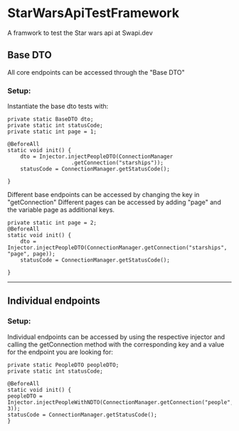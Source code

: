 # StarWarsApiTestFramework
A framwork to test the Star wars api at Swapi.dev


## Base DTO
All core endpoints can be accessed through the "Base DTO"

### Setup:
Instantiate the base dto tests with:


    private static BaseDTO dto;
    private static int statusCode;
    private static int page = 1;

    @BeforeAll
    static void init() {
        dto = Injector.injectPeopleDTO(ConnectionManager
                        .getConnection("starships"));
        statusCode = ConnectionManager.getStatusCode();

    }

Different base endpoints can be accessed by changing the key in "getConnection"
Different pages can be accessed by adding "page" and the variable page as additional keys.

    private static int page = 2;
    @BeforeAll
    static void init() {
        dto = Injector.injectPeopleDTO(ConnectionManager.getConnection("starships", "page", page));
        statusCode = ConnectionManager.getStatusCode();

    }

--------------------------------------------------
## Individual endpoints

### Setup: 

Individual endpoints can be accessed by using the respective injector and 
calling the getConnection method with the corresponding key and a value for the
endpoint you are looking for:

    private static PeopleDTO peopleDTO;
    private static int statusCode;

    @BeforeAll
    static void init() {
    peopleDTO = Injector.injectPeopleWithNDTO(ConnectionManager.getConnection("people", 3));
    statusCode = ConnectionManager.getStatusCode();
    }